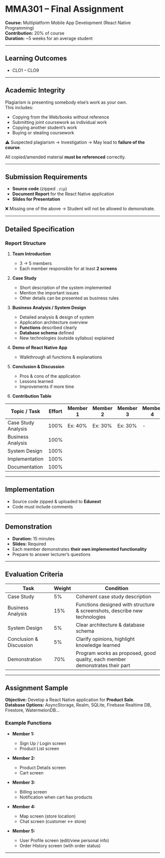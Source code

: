 # MMA301 – Final Assignment  
**Course:** Multiplatform Mobile App Development (React Native Programming)  
**Contribution:** 20% of course  
**Duration:** ~5 weeks for an average student  

---

## Learning Outcomes
- CLO1 – CLO9  

---

## Academic Integrity
Plagiarism is presenting somebody else’s work as your own.  
This includes:  
- Copying from the Web/books without reference  
- Submitting joint coursework as individual work  
- Copying another student’s work  
- Buying or stealing coursework  

⚠️ Suspected plagiarism → Investigation → May lead to **failure of the course**.  

All copied/amended material **must be referenced** correctly.  

---

## Submission Requirements
- **Source code** (zipped `.zip`)  
- **Document Report** for the React Native application  
- **Slides for Presentation**  

❌ Missing one of the above → Student will not be allowed to demonstrate.  

---

## Detailed Specification

### Report Structure
1. **Team Introduction**  
   - 3 → 5 members  
   - Each member responsible for at least **2 screens**  

2. **Case Study**  
   - Short description of the system implemented  
   - Mention the important issues  
   - Other details can be presented as business rules  

3. **Business Analysis / System Design**  
   - Detailed analysis & design of system  
   - Application architecture overview  
   - **Functions** described clearly  
   - **Database schema** defined  
   - New technologies (outside syllabus) explained  

4. **Demo of React Native App**  
   - Walkthrough all functions & explanations  

5. **Conclusion & Discussion**  
   - Pros & cons of the application  
   - Lessons learned  
   - Improvements if more time  

6. **Contribution Table**  

| Topic / Task        | Effort | Member 1 | Member 2 | Member 3 | Member 4 | Member 5 |
|---------------------|--------|----------|----------|----------|----------|----------|
| Case Study Analysis | 100%   | Ex: 40% | Ex: 30% | Ex: 30% | -        | -        |
| Business Analysis   | 100%   |          |          |          |          |          |
| System Design       | 100%   |          |          |          |          |          |
| Implementation      | 100%   |          |          |          |          |          |
| Documentation       | 100%   |          |          |          |          |          |

---

## Implementation
- Source code zipped & uploaded to **Edunext**  
- Code must include comments  

---

## Demonstration
- **Duration:** 15 minutes  
- **Slides:** Required  
- Each member demonstrates **their own implemented functionality**  
- Prepare to answer lecturer’s questions  

---

## Evaluation Criteria

| Task                       | Weight | Condition |
|-----------------------------|--------|-----------|
| Case Study                  | 5%     | Coherent case study description |
| Business Analysis           | 15%    | Functions designed with structure & screenshots, describe new technologies |
| System Design               | 5%     | Clear architecture & database schema |
| Conclusion & Discussion     | 5%     | Clarify opinions, highlight knowledge learned |
| Demonstration               | 70%    | Program works as proposed, good quality, each member demonstrates their part |

---

## Assignment Sample
**Objective:** Develop a React Native application for **Product Sale**.  
**Database Options:** AsyncStorage, Realm, SQLite, Firebase Realtime DB, Firestore, WatermelonDB…  

### Example Functions
- **Member 1:**  
  - Sign Up / Login screen  
  - Product List screen  

- **Member 2:**  
  - Product Details screen  
  - Cart screen  

- **Member 3:**  
  - Billing screen  
  - Notification when cart has products  

- **Member 4:**  
  - Map screen (store location)  
  - Chat screen (customer ↔ store)  

- **Member 5:**  
  - User Profile screen (edit/view personal info)  
  - Order History screen (with order status)  

---
